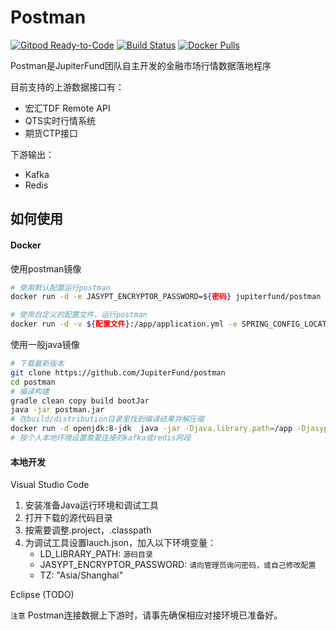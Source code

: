 # Postman

[![Gitpod Ready-to-Code](https://img.shields.io/badge/Gitpod-Ready--to--Code-blue?logo=gitpod)](https://gitpod.io/#https://github.com/JupiterFund/postman) 
[![Build Status](https://travis-ci.com/JupiterFund/postman.svg?branch=master)](https://travis-ci.com/JupiterFund/postman)
[![Docker Pulls](https://img.shields.io/docker/pulls/jupiterfund/postman.svg)](https://hub.docker.com/r/jupiterfund/postman/)

Postman是JupiterFund团队自主开发的金融市场行情数据落地程序

目前支持的上游数据接口有：
* 宏汇TDF Remote API
* QTS实时行情系统
* 期货CTP接口

下游输出：
* Kafka
* Redis


## 如何使用

#### Docker

使用postman镜像

```bash
# 使用默认配置运行postman
docker run -d -e JASYPT_ENCRYPTOR_PASSWORD=${密码} jupiterfund/postman

# 使用自定义的配置文件，运行postman
docker run -d -v ${配置文件}:/app/application.yml -e SPRING_CONFIG_LOCATION=file:/app/application.yml -e JASYPT_ENCRYPTOR_PASSWORD=${密码} jupiterfund/postman
```

使用一般java镜像

```bash
# 下载最新版本
git clone https://github.com/JupiterFund/postman
cd postman
# 编译构建
gradle clean copy build bootJar
java -jar postman.jar
# 在build/distribution目录里找到编译结果并解压缩
docker run -d openjdk:8-jdk  java -jar -Djava.library.path=/app -Djasypt.encryptor.password=*** postman.jar
# 按个人本地环境设置需要连接的kafka或redis网段
```

#### 本地开发

Visual Studio Code
  1. 安装准备Java运行环境和调试工具
  2. 打开下载的源代码目录
  3. 按需要调整.project，.classpath
  4. 为调试工具设置lauch.json，加入以下环境变量：
      * LD_LIBRARY_PATH: `源码目录`
      * JASYPT_ENCRYPTOR_PASSWORD: `请向管理员询问密码，或自己修改配置`
      * TZ: "Asia/Shanghai"

Eclipse (TODO)

`注意` Postman连接数据上下游时，请事先确保相应对接环境已准备好。
